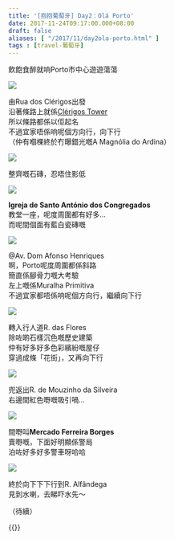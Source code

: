 ```yaml
---
title: '[抱抱葡萄牙] Day2：Olá Porto'
date: 2017-11-24T09:17:00.000+08:00
draft: false
aliases: [ "/2017/11/day2ola-porto.html" ]
tags : [travel-葡萄牙]
---
```


飲飽食醉就响Porto市中心遊遊蕩蕩  

![](/images/portugal2h1.jpg)

由Rua dos Clérigos出發  
沿著條路上就係[Clérigos Tower](https://hidie.net/portugal4b/)  
所以條路都係以佢起名  
不過宜家唔係响呢個方向行，向下行  
（仲有嗰棵終於冇曝錯光嘅A Magnólia do Ardina）  

![](/images/portugal2h2.jpg)

整齊嘅石磚，忍唔住影低  

![](/images/portugal2h.jpg)

**Igreja de Santo António dos Congregados**  
教堂一座，呢度周圍都有好多...  
而呢間個面有藍白瓷磚嘅  

![](/images/portugal2h3.jpg)

@Av. Dom Afonso Henriques  
啊，Porto呢度周圍都係斜路  
簡直係腳骨力嘅大考驗  
左上嘅係Muralha Primitiva  
不過宜家都唔係响呢個方向行，繼續向下行  

![](/images/portugal2h4.jpg)

轉入行人道R. das Flores  
除咗啲石樣沉色嘅歷史建築  
仲有好多好多色彩繽紛嘅屋仔  
穿過成條「花街」，又再向下行  

![](/images/portugal2h5.jpg)

兜返出R. de Mouzinho da Silveira  
右邊間紅色嘢嘅吸引喎...  

![](/images/portugal2h6.jpg)

間嘢叫**Mercado Ferreira Borges**  
賣嘢嘅，下面好明顯係警局  
泊咗好多好多警車呀哈哈  

![](/images/portugal2h7.jpg)

終於向下下下行到R. Alfândega  
見到水喇，去睇吓水先～  
  
  
（待續）  
  
  

{{<portugal>}}  
